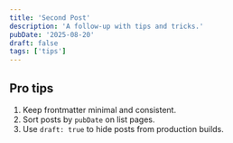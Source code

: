 ```yaml
---
title: 'Second Post'
description: 'A follow-up with tips and tricks.'
pubDate: '2025-08-20'
draft: false
tags: ['tips']
---
```


## Pro tips

1. Keep frontmatter minimal and consistent.
2. Sort posts by `pubDate` on list pages.
3. Use `draft: true` to hide posts from production builds.
